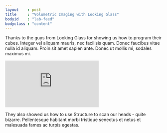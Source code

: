 ```yaml
---
layout    : post
title     : "Volumetric Imaging with Looking Glass"
bodyid    : "lab-feed"
bodyclass : "content"
---
```

<p>Thanks to the guys from Looking Glass for showing us how to program their cubes. Integer vel aliquam mauris, nec facilisis quam. Donec faucibus vitae nulla id aliquam. Proin sit amet sapien ante. Donec ut mollis mi, sodales maximus mi.</p>
<div class="video">
	<iframe src="https://player.vimeo.com/video/110447060?color=ffffff" frameborder="0" webkitallowfullscreen mozallowfullscreen allowfullscreen></iframe>
</div>
<p>They also showed us how to use Structure to scan our heads - quite bizarre. Pellentesque habitant morbi tristique senectus et netus et malesuada fames ac turpis egestas.</p>